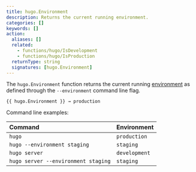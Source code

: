 ```yaml
---
title: hugo.Environment
description: Returns the current running environment.
categories: []
keywords: []
action:
  aliases: []
  related:
    - functions/hugo/IsDevelopment
    - functions/hugo/IsProduction
  returnType: string
  signatures: [hugo.Environment]
---
```


The `hugo.Environment` function returns the current running [environment](g) as defined through the `--environment` command line flag.

```go-html-template
{{ hugo.Environment }} → production
```

Command line examples:

Command|Environment
:--|:--
`hugo`|`production`
`hugo --environment staging`|`staging`
`hugo server`|`development`
`hugo server --environment staging`|`staging`
